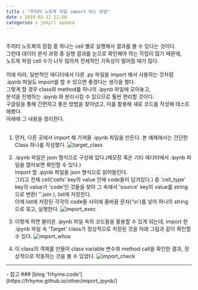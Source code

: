 ```yaml
---
title : "주피터 노트북 파일 import 하는 방법"
date : 2019-02-12 21:58
categories : jekyll update
---
```

<br/>
주피터 노트북의 장점 중 하나는 cell 별로 실행해서 결과를 볼 수 있다는 것이다.<br/>
그런데 데이터 분석 과정 중 실행 결과를 눈으로 확인해야 하는 작업이 많기 때문에,<br/>
노트북 파일 cell 수가 너무 많아져 전체적인 가독성이 떨어질 때가 많다.<br/>
<br/>
이에 따라, 일반적인 에디터에서 다른 .py 파일을 import 해서 사용하는 것처럼<br/>
.ipynb 파일도 import를 할 수 있으면 좋겠다는 생각을 했다.<br/>
그렇게 할 경우 class와 method를 하나의 .ipynb 파일에 모아놓고,<br/>
분석을 진행하는 .ipynb 와 분리시킬 수 있으므로 훨씬 편리할 것이다.<br/>
구글링을 통해 간편하고 좋은 방법을 찾아냈고, 이를 활용해 새로 코드를 작성해 테스트 해봤다.<br/>
아래에 그 내용을 정리한다.<br/>
<br/>

1. 먼저, 다른 곳에서 import 해 가져올 .ipynb 파일을 만든다. 본 예제에서는 간단한 Class 하나를 작성했다.
![target_class](https://github.com/muketer/muketer.github.io/blob/master/_posts/images/fourth_post/target_class.jpg?raw=true)

2. .ipynb 파일은 json 형식으로 구성돼 있다.(메모장 혹은 기타 에디터에서 .ipynb 파일을 열어보면 확인할 수 있다.)<br/>
import 할 .ipynb 파일을 json 형식으로 읽어들인다.<br/>
그리고 전체 cell('cells' key의 value 안에 code들이 담겨있다.) 중 'cell_type' key의 value가 'code'인 것들을 찾아 그 속에서 'source' key의 value를 string으로 변환( ''.join ), list에 저장한다.<br/>
이제 list에 저장된 각각의 code들 사이에 줄바꿈 문자('\n')를 넣어 하나의 string으로 묶고, 실행한다.
![import_exec](https://github.com/muketer/muketer.github.io/blob/master/_posts/images/fourth_post/import_exec.jpg?raw=true)

3. 이렇게 하면 불러온 .ipynb 파일 속의 코드들을 활용할 수 있게 되는데, import 한 .ipynb 파일 속 'Target' class가 정상적으로 저장된 것을 아래 그림과 같이 확인할 수 있다.
![import_whos](https://github.com/muketer/muketer.github.io/blob/master/_posts/images/fourth_post/import_whos.jpg?raw=true)

4. 이 class의 객체를 만들어 class variable 변수와 method call을 확인한 결과, 정상적으로 작동하는 것을 볼 수 있었다.
![import_check](https://github.com/muketer/muketer.github.io/blob/master/_posts/images/fourth_post/import_check.jpg?raw=true)

<hr />
- 참고
### [blog 'frhyme.code'](https://frhyme.github.io/other/import_ipynb/)